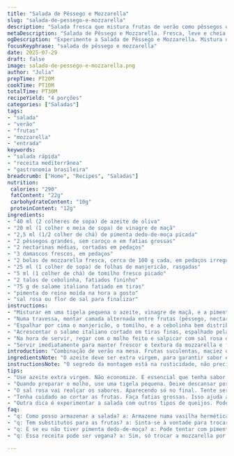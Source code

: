 ```yaml
---
title: "Salada de Pêssego e Mozzarella"
slug: "salada-de-pessego-e-mozzarella"
description: "Salada fresca que mistura frutas de verão como pêssegos e nectarinas, com mozzarella macia. Toque picante da pimenta dedo-de-moça no lugar do sambal oelek, substituição do presunto cru pelo salame italiano. Finaliza com ervas frescas como manjericão e tomilho, além de cebolinha. Vinaigrette simples de azeite e vinagre de maçã, um pouco mais cítrico. Texturas e sabores se alternam, ideal para entradas leves e fresquinhas. Tempo total de preparo por volta de 30 minutos, rende 4 porções, sem glúten, sem ovos, e sem nozes."
metaDescription: "Salada de Pêssego e Mozzarella. Fresca, leve e cheia de sabor. Ideal para dias quentes com frutas e queijo. Simples e deliciosa."
ogDescription: "Experimente a Salada de Pêssego e Mozzarella. Mistura única de sabores. Refrescante e repleta de texturas."
focusKeyphrase: "salada de pêssego e mozzarella"
date: 2025-07-29
draft: false
image: salada-de-pessego-e-mozzarella.png
author: "Julia"
prepTime: PT20M
cookTime: PT10M
totalTime: PT30M
recipeYield: "4 porções"
categories: ["Saladas"]
tags:
- "salada"
- "verão"
- "frutas"
- "mozzarella"
- "entrada"
keywords:
- "salada rápida"
- "receita mediterrânea"
- "gastronomia brasileira"
breadcrumb: ["Home", "Recipes", "Saladas"]
nutrition: 
 calories: "290"
 fatContent: "22g"
 carbohydrateContent: "10g"
 proteinContent: "12g"
ingredients:
- "40 ml (2 colheres de sopa) de azeite de oliva"
- "20 ml (1 colher e meia de sopa) de vinagre de maçã"
- "2,5 ml (1/2 colher de chá) de pimenta dedo-de-moça picada"
- "2 pêssegos grandes, sem caroço e em fatias grossas"
- "2 nectarinas médias, cortadas em pedaços"
- "3 damascos frescos, em pedaços"
- "2 bolas de mozzarella fresca, cerca de 100 g cada, em pedaços irregulares"
- "25 ml (1 colher de sopa) de folhas de manjericão, rasgadas"
- "5 ml (1 colher de chá) de tomilho fresco picado"
- "2 talos de cebolinha, fatiados fininho"
- "75 g de salame italiano fatiado em tiras"
- "pimenta do reino moída na hora a gosto"
- "sal rosa ou flor de sal para finalizar"
instructions:
- "Misturar em uma tigela pequena o azeite, vinagre de maçã, e a pimenta dedo-de-moça. Deixar descansar para os sabores se incorporarem um pouco."
- "Numa travessa, montar camada alternada entre frutas (pêssego, nectarina, damasco) e pedaços de mozzarella, sem organização perfeita, só intercalando."
- "Espalhar por cima o manjericão, o tomilho, e a cebolinha bem distribuídos para aroma."
- "Acrescentar o salame italiano cortado em tiras finas, espalhado pela salada."
- "Na hora de servir, regar com o molho feito e salpicar com sal rosa ou flor de sal e um pouco de pimenta do reino moída na hora."
- "Servir imediatamente para manter frescor e textura da mozzarella e frutas."
introduction: "Combinação de verão na mesa. Frutas suculentas, maciez da mozzarella. Não tem muito tempo? Tá bom assim. Pimenta dedo-de-moça, não o sambal. Brasilia no tempero. Muda o sabor, dá um up. Salame no lugar do presunto, mais Brasil, mais gostoso na minha opinião. O aroma das ervas soltas, manjericão e tomilho completam o frescor. Vinha de maçã, azedinho leve que corta a gordura do queijo. Salada rápida, sem complicação, que cabe bem em qualquer almoço ou jantar. Serve quatro no máximo, para uma entrada. Texturas diferentes, crocância da cebolinha, fruta doce, queijo cremoso, salame com um toque defumado. Sal rosa para dar o toque final. Pura simplicidade que casa bem com dias quentes e clima descontraído."
ingredientsNote: "O azeite deve ser extra virgem, para garantir sabor e qualidade. Pimenta dedo-de-moça é a troca do sambal oelek, muito presente no Brasil, entrega o picante fresco e menos industrial. Vinagre de maçã substitui o suco de limão original para um leve toque azedinho que não domina. Use pêssegos e nectarinas maduros, firmes, o ideal para não desmanchar na salada. Os damascos frescos dão uma variação doce e textura diferente. Mozzarella fresca precisa estar bem gelada, fácil de desfiar. Manjericão e tomilho são as ervas escolhidas para um aroma mediterrâneo com toque brasileiro. Tenha cebolinha fresca, ela dá o crocante e sabor delicado de cebola. O salame é opção local para substituir uma linguiça francesa, um jeito de nacionalizar o prato. Sal rosa ou flor de sal para o acabamento, realça os sabores sem exageros."
instructionsNote: "O segredo da montagem está na rusticidade, não precisa ser perfeito, o visual rústico agrada. Prepare o molho com antecedência e deixe o sabor dar uma misturada. Faça fatias grossas das frutas e da mozzarella para garantir textura que se destaque. Distribua os ingredientes na travessa sem muita regra, que a salada fica com cara mais descontraída. As ervas e a cebolinha devem ser espalhadas com delicadeza para manter frescor. Coloque o salame cortado só na hora para não perder a textura. Ao regar a salada, faça de forma leve para evitar murchar as frutas. Use o sal no final, e prefira a flor de sal, que dá sabor e textura quase crocante. Sirva imediatamente, porque a mozzarella e os frutos perdem o frescor rápido. A combinação crua e rápida pede atenção para servir logo, que o prato não espera."
tips:
- "Use azeite extra virgem. Não economize. É essencial que tenha sabor. Frutas maduras fazem a diferença. Pêssegos e nectarinas firmes. Evitam que a salada desmanche. Prep. da salada não precisa ser perfeito. A rusticidade é desejável. O toque das ervas é importante no final. Manjericão e tomilho têm que ser frescos. Não use secos."
- "Quando preparar o molho, use uma tigela pequena. Deixe descansar por um tempo. Isso ajuda a intensificar os sabores. Salame italiano substitui bem o presunto. Ele traz sabor defumado. Cuidado ao espalhar as ervas. Não amasse elas. A apresentação conta muito para o prato. Use pimenta dedo-de-moça para picância. É fresquinha e adequada."
- "O sal rosa vai realçar os sabores. Aparecendo só no final. Tente servir imediatamente após montar a salada. Fique atento à textura da mozzarella. Perde o frescor rapidamente. É fundamental que seja feita com ingredientes frescos. Escolher frutas bem maduras é a chave. Aproveite o dia quente para a refeição."
- "Tenha cuidado ao cortar as frutas. Faça fatias grossas. Isso ajuda a manter a textura. Experimente diferentes combinações de frutas. Damascos trazem doçura e textura diferenciada. Evite misturar tudo muito antes. Se não, a salada fica murcha. O aspecto fresco é essencial para o prato. Recheie bem a travessa de forma descontraída."
- "Outra dica é experimentar a salada com outros tipos de queijos. Pode usar queijo de cabra, que fica bem. Salpique com pimenta do reino na hora. Isso faz a diferença no final. Não se esqueça do vinagre de maçã. Traz um azedinho. Balanceia a riqueza do queijo e salame."
faq:
- "q: Como posso armazenar a salada? a: Armazene numa vasilha hermética. Mas consuma rápido. Mantenha na geladeira para frescor. Frutas e queijo tornam-se murchas."
- "q: Tem substitutos para as frutas? a: Sinta-se à vontade para trocar. Com outras frutas de verão fica legal. Ex: manga ou abacaxi. Pense no contraste de sabores."
- "q: E se eu não tiver pimenta dedo-de-moça? a: Pode tentar com pimenta calabresa. Também dá um toque picante. Mas cuidado com a quantidade. Ela é mais intensa."
- "q: Essa receita pode ser vegana? a: Sim, só trocar a mozzarella por tofu. Escolha um mais firme. Com isso mantém textura e leveza. Também omita o salame."

---
```

